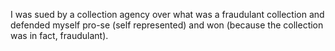﻿I was sued by a collection agency over what was a fraudulant collection and defended myself pro-se (self represented) and won (because the collection was in fact, fraudulant).